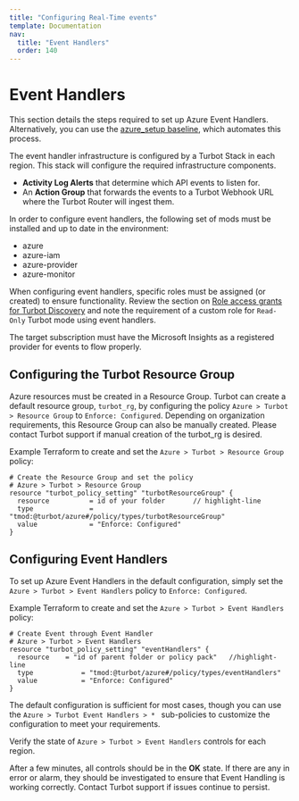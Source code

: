 ```yaml
---
title: "Configuring Real-Time events"
template: Documentation
nav:
  title: "Event Handlers"
  order: 140
---
```


# Event Handlers

<div className="alert alert-warning">
This section details the steps required to set up Azure Event Handlers. Alternatively, you can use the <a href="https://github.com/turbot/guardrails-samples/tree/master/baselines/azure/azure_eventing">azure_setup baseline</a>, which automates this process.
</div>

The event handler infrastructure is configured by a Turbot Stack in each region.
This stack will configure the required infrastructure components.

- **Activity Log Alerts** that determine which API events to listen for.
- An **Action Group** that forwards the events to a Turbot Webhook URL where the
  Turbot Router will ingest them.

In order to configure event handlers, the following set of mods must be
installed and up to date in the environment:

- azure
- azure-iam
- azure-provider
- azure-monitor

When configuring event handlers, specific roles must be assigned (or created) to
ensure functionality. Review the section on
[Role access grants for Turbot Discovery](guides/azure/import#turbot-mode)
and note the requirement of a custom role for `Read-Only` Turbot mode using
event handlers.

The target subscription must have the Microsoft Insights as a registered
provider for events to flow properly.

## Configuring the Turbot Resource Group

Azure resources must be created in a Resource Group. Turbot can create a default
resource group, `turbot_rg`, by configuring the policy
`Azure > Turbot > Resource Group` to `Enforce: Configured`. Depending on
organization requirements, this Resource Group can also be manually created.
Please contact Turbot support if manual creation of the turbot_rg is desired.

Example Terraform to create and set the `Azure > Turbot > Resource Group`
policy:

```hcl
# Create the Resource Group and set the policy
# Azure > Turbot > Resource Group
resource "turbot_policy_setting" "turbotResourceGroup" {
  resource          = id of your folder       // highlight-line
  type              = "tmod:@turbot/azure#/policy/types/turbotResourceGroup"
  value             = "Enforce: Configured"
}
```

## Configuring Event Handlers

To set up Azure Event Handlers in the default configuration, simply set the
`Azure > Turbot > Event Handlers` policy to `Enforce: Configured`.

Example Terraform to create and set the `Azure > Turbot > Event Handlers`
policy:

```hcl
# Create Event through Event Handler
# Azure > Turbot > Event Handlers
resource "turbot_policy_setting" "eventHandlers" {
  resource    = "id of parent folder or policy pack"   //highlight-line
  type            = "tmod:@turbot/azure#/policy/types/eventHandlers"
  value           = "Enforce: Configured"
}

```

The default configuration is sufficient for most cases, though you can use the
`Azure > Turbot Event Handlers > * ` sub-policies to customize the configuration
to meet your requirements.

Verify the state of `Azure > Turbot > Event Handlers` controls for each region.

After a few minutes, all controls should be in the **OK** state. If there are
any in error or alarm, they should be investigated to ensure that Event Handling
is working correctly. Contact Turbot support if issues continue to persist.

